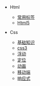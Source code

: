 - Html

  - [常用标签](/doc/html/property.md)
  - [Html5](/doc/html/html5.md)

- Css

  - [基础知识](/doc/css/basic.md)
  - [css3](/doc/css/css3.md)
  - [浮动](/doc/css/float.md)
  - [定位](/doc/css/position.md)
  - [动画](/doc/css/animation.md)
  - [移动端](/doc/css/mobile.md)
  - [响应式](/doc/css/responsive.md)
